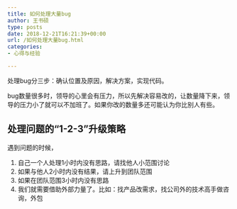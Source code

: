 ```yaml
---
title: 如何处理大量bug
author: 王书硕
type: posts
date: 2018-12-21T16:21:39+00:00
url: /如何处理大量bug.html
categories:
- 心得与经验

---
```

处理bug分三步：确认位置及原因，解决方案，实现代码。

bug数量很多时，领导的心里会有压力，所以先解决容易改的，让数量降下来，领导的压力小了就可以不加班了。如果你改的数量多还可能认为你比别人有些。

## 处理问题的“1-2-3”升级策略

遇到问题的时候，
1. 自己一个人处理1小时内没有思路，请找他人小范围讨论
1. 如果与他人2小时内没有结果，请上升到团队范围
1. 如果在团队范围3小时内没有思路
1. 我们就需要借助外部力量了。比如：找产品改需求，找公司外的技术高手做咨询，外包